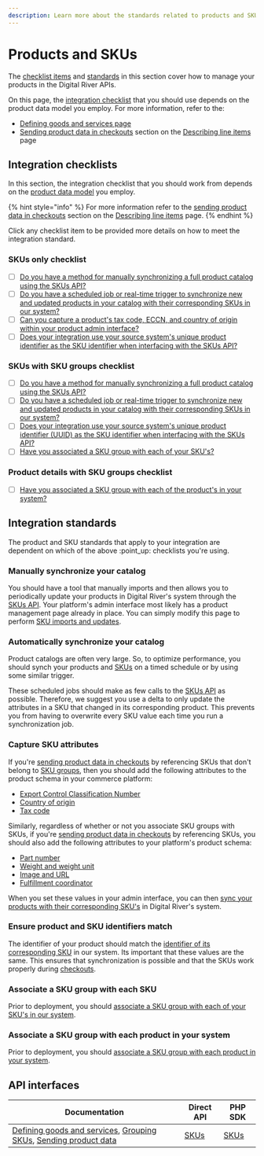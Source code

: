 ```yaml
---
description: Learn more about the standards related to products and SKUs
---
```


# Products and SKUs

The [checklist items](products-and-skus.md#integration-checklist) and [standards](products-and-skus.md#integration-standards) in this section cover how to manage your products in the Digital River APIs.

On this page, the [integration checklist](products-and-skus.md#integration-checklist) that you should use depends on the product data model you employ. For more information, refer to the:

* [Defining goods and services page](../../../product-management/skus.md)
* [Sending product data in checkouts](../../../integration-options/checkouts/creating-checkouts/describing-the-items/#sending-product-data) section on the [Describing line items](../../../integration-options/checkouts/creating-checkouts/describing-the-items/) page

## Integration checklists <a href="#integration-checklist" id="integration-checklist"></a>

In this section, the integration checklist that you should work from depends on the [product data model](../../../product-management/skus.md) you employ.

{% hint style="info" %}
For more information refer to the [sending product data in checkouts](../../../integration-options/checkouts/creating-checkouts/describing-the-items/#sending-product-data) section on the [Describing line items](../../../integration-options/checkouts/creating-checkouts/describing-the-items/) page.
{% endhint %}

Click any checklist item to be provided more details on how to meet the integration standard.

### SKUs only checklist

* [ ] [Do you have a method for manually synchronizing a full product catalog using the SKUs API?](products-and-skus.md#manually-synchronize-your-catalog)
* [ ] [Do you have a scheduled job or real-time trigger to synchronize new and updated products in your catalog with their corresponding SKUs in our system?](products-and-skus.md#automatically-synchronize-your-catalog)
* [ ] [Can you capture a product's tax code, ECCN, and country of origin within your product admin interface?](products-and-skus.md#capture-sku-attributes)
* [ ] [Does your integration use your source system's unique product identifier as the SKU identifier when interfacing with the SKUs API?](products-and-skus.md#ensure-product-and-sku-identifiers-match)

### SKUs with SKU groups checklist

* [ ] [Do you have a method for manually synchronizing a full product catalog using the SKUs API?](products-and-skus.md#manually-synchronize-your-catalog)
* [ ] [Do you have a scheduled job or real-time trigger to synchronize new and updated products in your catalog with their corresponding SKUs in our system?](products-and-skus.md#automatically-synchronize-your-catalog)
* [ ] [Does your integration use your source system's unique product identifier (UUID) as the SKU identifier when interfacing with the SKUs API?](products-and-skus.md#ensure-product-and-sku-identifiers-match)
* [ ] [Have you associated a SKU group with each of your SKU's?](products-and-skus.md#associate-a-sku-group-with-each-sku)

### Product details with SKU groups checklist

* [ ] [Have you associated a SKU group with each of the product's in your system?](products-and-skus.md#associate-a-sku-group-with-each-product-in-your-system)

## Integration standards

The product and SKU standards that apply to your integration are dependent on which of the above :point\_up: checklists you're using.

### Manually synchronize your catalog

You should have a tool that manually imports and then allows you to periodically update your products in Digital River's system through the [SKUs API](https://www.digitalriver.com/docs/digital-river-api-reference/#tag/SKUs). Your platform's admin interface most likely has a product management page already in place. You can simply modify this page to perform [SKU imports and updates](../../../product-management/creating-and-updating-skus.md#creating-and-updating-a-sku).

### Automatically synchronize your catalog

Product catalogs are often very large. So, to optimize performance, you should synch your products and [SKUs](../../../product-management/skus.md) on a timed schedule or by using some similar trigger.

These scheduled jobs should make as few calls to the [SKUs API](https://www.digitalriver.com/docs/digital-river-api-reference/#tag/SKUs) as possible. Therefore, we suggest you use a delta to only update the attributes in a SKU that changed in its corresponding product. This prevents you from having to overwrite every SKU value each time you run a synchronization job.

### Capture SKU attributes

If you're [sending product data in checkouts](../../../integration-options/checkouts/creating-checkouts/describing-the-items/#sending-product-data) by referencing SKUs that don't belong to [SKU groups](../../../product-management/setting-up-sku-groups.md), then you should add the following attributes to the product schema in your commerce platform:

* [Export Control Classification Number](../../../product-management/creating-and-updating-skus.md#eccn)
* [Country of origin](../../../product-management/creating-and-updating-skus.md#country-of-origin)
* [Tax code](../../../product-management/creating-and-updating-skus.md#tax-code)

Similarly, regardless of whether or not you associate SKU groups with SKUs, if you're [sending product data in checkouts](../../../integration-options/checkouts/creating-checkouts/describing-the-items/#sending-product-data) by referencing SKUs, you should also add the following attributes to your platform's product schema:

* [Part number](../../../product-management/creating-and-updating-skus.md#manufacturer-id-and-part-number)
* [Weight and weight unit](../../../product-management/creating-and-updating-skus.md#weight-and-weight-unit)
* [Image and URL](../../../product-management/creating-and-updating-skus.md#image-and-url)
* [Fulfillment coordinator](../../../product-management/creating-and-updating-skus.md#managed-fulfillments)

When you set these values in your admin interface, you can then [sync your products with their corresponding SKU's](products-and-skus.md#automatically-synchronize-your-catalog) in Digital River's system.

### Ensure product and SKU identifiers match

The identifier of your product should match the [identifier of its corresponding SKU](../../../product-management/creating-and-updating-skus.md#unique-identifier) in our system. Its important that these values are the same. This ensures that synchronization is possible and that the SKUs work properly during [checkouts](../../../integration-options/checkouts/creating-checkouts/).

### Associate a SKU group with each SKU

Prior to deployment, you should [associate a SKU group with each of your SKU's in our system](../../../product-management/setting-up-sku-groups.md#using-sku-groups-in-transactions).

### Associate a SKU group with each product in your system

Prior to deployment, you should [associate a SKU group with each product in your system](../../../product-management/setting-up-sku-groups.md#using-sku-groups-in-transactions).

## API interfaces

| Documentation                                                                                                                                                                                                                                                           | Direct API                                                                      | PHP SDK                                                                               |
| ----------------------------------------------------------------------------------------------------------------------------------------------------------------------------------------------------------------------------------------------------------------------- | ------------------------------------------------------------------------------- | ------------------------------------------------------------------------------------- |
| [Defining goods and services](../../../product-management/skus.md), [Grouping SKUs](../../../product-management/setting-up-sku-groups.md), [Sending product data](../../../integration-options/checkouts/creating-checkouts/describing-the-items/#sending-product-data) | [SKUs](https://www.digitalriver.com/docs/digital-river-api-reference/#tag/SKUs) | [SKUs](https://github.com/DigitalRiver/digital-river-php/blob/main/docs/Model/Sku.md) |
